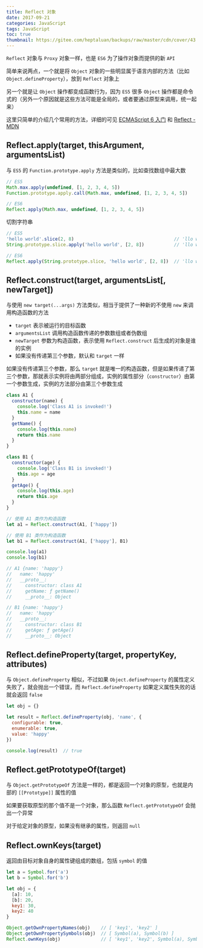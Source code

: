 ```yaml
---
title: Reflect 对象
date: 2017-09-21
categories: JavaScript
tags: JavaScript
toc: true
thumbnail: https://gitee.com/heptaluan/backups/raw/master/cdn/cover/43.jpg
---
```


`Reflect` 对象与 `Proxy` 对象一样，也是 `ES6` 为了操作对象而提供的新 `API`

<!--more-->

简单来说两点，一个就是将 `Object` 对象的一些明显属于语言内部的方法（比如 `Object.defineProperty`），放到 `Reflect` 对象上

另一个就是让 `Object` 操作都变成函数行为，因为 `ES5` 很多 `Object` 操作都是命令式的（另外一个原因就是这些方法可能是全局的，或者要通过原型来调用，统一起来）

这里只简单的介绍几个常用的方法，详细的可见 [ECMAScript 6 入门](http://es6.ruanyifeng.com/#docs/reflect) 和 [Reflect - MDN](https://developer.mozilla.org/zh-CN/docs/Web/JavaScript/Reference/Global_Objects/Reflect)


## Reflect.apply(target, thisArgument, argumentsList)

与 `ES5` 的 `Function.prototype.apply` 方法是类似的，比如查找数组中最大数

```js
// ES5
Math.max.apply(undefined, [1, 2, 3, 4, 5])
Function.prototype.apply.call(Math.max, undefined, [1, 2, 3, 4, 5])

// ES6 
Reflect.apply(Math.max, undefined, [1, 2, 3, 4, 5])
```

切割字符串

```js
// ES5 
'hello world'.slice(2, 8)                                     // 'llo wo'
String.prototype.slice.apply('hello world', [2, 8])           // 'llo wo'

// ES6 
Reflect.apply(String.prototype.slice, 'hello world', [2, 8])  // 'llo wo'
```



## Reflect.construct(target, argumentsList[, newTarget])

与使用 `new target(...args)` 方法类似，相当于提供了一种新的不使用 `new` 来调用构造函数的方法

* `target` 表示被运行的目标函数
* `argumentsList` 调用构造函数传递的参数数组或者伪数组
* `newTarget` 参数为构造函数，表示使用 `Reflect.construct` 后生成的对象是谁的实例
* 如果没有传递第三个参数，默认和 `target` 一样

如果没有传递第三个参数，那么 `target` 就是唯一的构造函数，但是如果传递了第三个参数，那就表示实例将由两部分组成，实例的属性部分（`constructor`）由第一个参数生成，实例的方法部分由第三个参数生成

```js
class A1 {
  constructor(name) {
    console.log('Class A1 is invoked!')
    this.name = name
  }
  getName() {
    console.log(this.name)
    return this.name
  }
}

class B1 {
  constructor(age) {
    console.log('Class B1 is invoked!')
    this.age = age
  }
  getAge() {
    console.log(this.age)
    return this.age
  }
}

// 使用 A1 类作为构造函数
let a1 = Reflect.construct(A1, ['happy'])

// 使用 B1 类作为构造函数
let b1 = Reflect.construct(A1, ['happy'], B1)

console.log(a1)
console.log(b1)

// A1 {name: 'happy'}
//   name: 'happy'
//   __proto__:
//     constructor: class A1
//     getName: ƒ getName()
//     __proto__: Object

// B1 {name: 'happy'}
//   name: 'happy'
//   __proto__:
//     constructor: class B1
//     getAge: ƒ getAge()
//     __proto__: Object
```



## Reflect.defineProperty(target, propertyKey, attributes)

与 `Object.defineProperty` 相似，不过如果 `Object.defineProperty` 的属性定义失败了，就会抛出一个错误，而 `Reflect.defineProperty` 如果定义属性失败的话就会返回 `false`

```js
let obj = {}

let result = Reflect.defineProperty(obj, 'name', {
  configurable: true,
  enumerable: true,
  value: 'happy'
})

console.log(result)  // true
```



## Reflect.getPrototypeOf(target)

与 `Object.getPrototypeOf` 方法是一样的，都是返回一个对象的原型，也就是内部的 `[[Prototype]]` 属性的值

如果要获取原型的那个值不是一个对象，那么函数 `Reflect.getPrototypeOf` 会抛出一个异常

对于给定对象的原型，如果没有继承的属性，则返回 `null`



## Reflect.ownKeys(target)

返回由目标对象自身的属性键组成的数组，包括 `symbol` 的值

```js
let a = Symbol.for('a')
let b = Symbol.for('b')

let obj = {
  [a]: 10,
  [b]: 20,
  key1: 30,
  key2: 40
}

Object.getOwnPropertyNames(obj)    // [ 'key1', 'key2' ]
Object.getOwnPropertySymbols(obj)  // [ Symbol(a), Symbol(b) ]
Reflect.ownKeys(obj)               // [ 'key1', 'key2', Symbol(a), Symbol(b) ]
```

